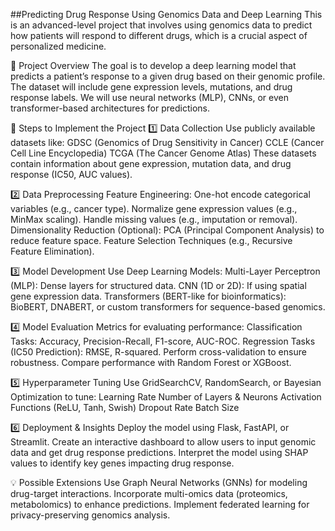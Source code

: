 ##Predicting Drug Response Using Genomics Data and Deep Learning
This is an advanced-level project that involves using genomics data to predict how patients will respond to different drugs, which is a crucial aspect of personalized medicine.

📌 Project Overview
The goal is to develop a deep learning model that predicts a patient’s response to a given drug based on their genomic profile.
The dataset will include gene expression levels, mutations, and drug response labels.
We will use neural networks (MLP), CNNs, or even transformer-based architectures for predictions.


🔹 Steps to Implement the Project
1️⃣ Data Collection
Use publicly available datasets like:
GDSC (Genomics of Drug Sensitivity in Cancer)
CCLE (Cancer Cell Line Encyclopedia)
TCGA (The Cancer Genome Atlas)
These datasets contain information about gene expression, mutation data, and drug response (IC50, AUC values).

2️⃣ Data Preprocessing
Feature Engineering:
One-hot encode categorical variables (e.g., cancer type).
Normalize gene expression values (e.g., MinMax scaling).
Handle missing values (e.g., imputation or removal).
Dimensionality Reduction (Optional):
PCA (Principal Component Analysis) to reduce feature space.
Feature Selection Techniques (e.g., Recursive Feature Elimination).

3️⃣ Model Development
Use Deep Learning Models:
Multi-Layer Perceptron (MLP): Dense layers for structured data.
CNN (1D or 2D): If using spatial gene expression data.
Transformers (BERT-like for bioinformatics): BioBERT, DNABERT, or custom transformers for sequence-based genomics.

4️⃣ Model Evaluation
Metrics for evaluating performance:
Classification Tasks: Accuracy, Precision-Recall, F1-score, AUC-ROC.
Regression Tasks (IC50 Prediction): RMSE, R-squared.
Perform cross-validation to ensure robustness.
Compare performance with Random Forest or XGBoost.

5️⃣ Hyperparameter Tuning
Use GridSearchCV, RandomSearch, or Bayesian Optimization to tune:
Learning Rate
Number of Layers & Neurons
Activation Functions (ReLU, Tanh, Swish)
Dropout Rate
Batch Size

6️⃣ Deployment & Insights
Deploy the model using Flask, FastAPI, or Streamlit.
Create an interactive dashboard to allow users to input genomic data and get drug response predictions.
Interpret the model using SHAP values to identify key genes impacting drug response.

💡 Possible Extensions
Use Graph Neural Networks (GNNs) for modeling drug-target interactions.
Incorporate multi-omics data (proteomics, metabolomics) to enhance predictions.
Implement federated learning for privacy-preserving genomics analysis.
